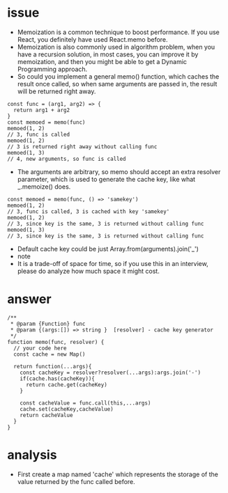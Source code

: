 # issue #
+ Memoization is a common technique to boost performance. If you use React, you definitely have used React.memo before.
+ Memoization is also commonly used in algorithm problem, when you have a recursion solution, in most cases, you can improve it by memoization, and then you might be able to get a Dynamic Programming approach.
+ So could you implement a general memo() function, which caches the result once called, so when same arguments are passed in, the result will be returned right away.
```
const func = (arg1, arg2) => {
  return arg1 + arg2
}
const memoed = memo(func)
memoed(1, 2) 
// 3, func is called
memoed(1, 2) 
// 3 is returned right away without calling func
memoed(1, 3)
// 4, new arguments, so func is called
```
+ The arguments are arbitrary, so memo should accept an extra resolver parameter, which is used to generate the cache key, like what _.memoize() does.
```
const memoed = memo(func, () => 'samekey')
memoed(1, 2) 
// 3, func is called, 3 is cached with key 'samekey'
memoed(1, 2) 
// 3, since key is the same, 3 is returned without calling func
memoed(1, 3) 
// 3, since key is the same, 3 is returned without calling func
```
+ Default cache key could be just Array.from(arguments).join('_')
+ note
+ It is a trade-off of space for time, so if you use this in an interview, please do analyze how much space it might cost.
# answer #
```
/**
 * @param {Function} func
 * @param {(args:[]) => string }  [resolver] - cache key generator
 */
function memo(func, resolver) {
  // your code here
  const cache = new Map()

  return function(...args){
    const cacheKey = resolver?resolver(...args):args.join('-')
    if(cache.has(cacheKey)){
      return cache.get(cacheKey)
    }

    const cacheValue = func.call(this,...args)
    cache.set(cacheKey,cacheValue)
    return cacheValue
  }
}
```
# analysis #
+ First create a map named 'cache' which represents the storage of the value returned by the func called  before.
